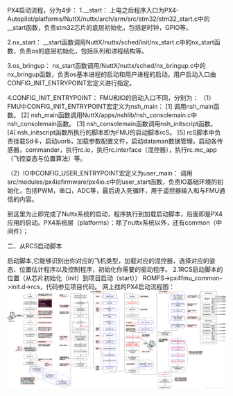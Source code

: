 PX4启动流程，分为4步：
1.__start：
上电之后程序入口为PX4-Autopilot/platforms/NuttX/nuttx/arch/arm/src/stm32/stm32_start.c中的__start函数，负责stm32芯片的底层初始化，包括是时钟，GPIO等。

2.nx_start：
__start函数调用NuttX/nuttx/sched/init/nx_start.c中的nx_start函数，负责os的底层初始化，包括队列和进程结构等。

3.os_bringup：
nx_start函数调用/NuttX/nuttx/sched/nx_bringup.c中的nx_bringup函数，负责os基本进程的启动和用户进程的启动。用户启动入口由CONFIG_INIT_ENTRYPOINT宏定义进行指定。

4.CONFIG_INIT_ENTRYPOINT：
FMU和IO的启动入口不同，分别为：
（1）FMU中CONFIG_INIT_ENTRYPOINT宏定义为nsh_main：
[1] 调用nsh_main函数。
[2] nsh_main函数调用NuttX/apps/nshlib/nsh_consolemain.c中nsh_consolemain函数。
[3] nsh_consolemain函数调用nsh_initscript函数。
[4] nsh_initscript函数所执行的脚本即为FMU的启动脚本rcS。
[5] rcS脚本中负责挂载Sd卡，启动uorb，加载参数配置文件，启动dataman数据管理，启动各传感器，commander，执行rc.io，执行rc.interface（混控器），执行rc.mc_app（飞控姿态与位置算法）等。

（2）IO中CONFIG_USER_ENTRYPOINT宏定义为user_main：
调用src/modules/px4iofirmware/px4io.c中的user_start函数，负责IO基础环境的初始化，包括PWM，串口，ADC等，最后进入死循环，用于遥控器输入和与FMU通信的内容。

到这里为止即完成了Nuttx系统的启动，程序执行到加载启动脚本，后面即是PX4应用的启动。PX4系统层（platforms）：除了nuttx系统以外，还有common（中间件）；

二、从RCS启动脚本

启动脚本,它能够识别出你对应的飞机类型，加载对应的混控器，选择对应的姿态、位置估计程序以及控制程序，初始化你需要的驱动程序。
2.1RCS启动脚本的位置（从芯片初始化（init）到项目启动（start））
ROMFS->px4fmu_common->init.d->rcs，代码参见项目代码。
网上找的PX4启动流程图：
![alt text](image.png)
